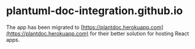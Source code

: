 # plantuml-doc-integration.github.io
The app has been migrated to [https://plantdoc.herokuapp.com](https://plantdoc.herokuapp.com) for their better solution for hosting React apps.
